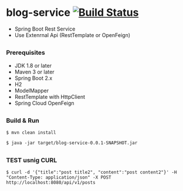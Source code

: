 # blog-service  [![Build Status](https://travis-ci.org/jeonguk/blog-service.svg?branch=develop)](https://travis-ci.org/jeonguk/blog-service)

- Spring Boot Rest Service
- Use Extenrnal Api (RestTemplate or OpenFeign)

##
### Prerequisites
- JDK 1.8 or later
- Maven 3 or later
- Spring Boot 2.x
- H2
- ModelMapper
- RestTemplate with HttpClient
- Spring Cloud OpenFeign


##
### Build & Run
```
$ mvn clean install
```

``` 
$ java -jar target/blog-service-0.0.1-SNAPSHOT.jar
```


##
### TEST usnig CURL

```
$ curl -d '{"title":"post title2", "content":"post content2"}' -H "Content-Type: application/json" -X POST http://localhost:8080/api/v1/posts
```
